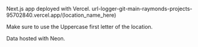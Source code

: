 Next.js app deployed with Vercel. url-logger-git-main-raymonds-projects-95702840.vercel.app/(location_name_here) 

Make sure to use the Uppercase first letter of the location.

Data hosted with Neon.

